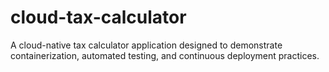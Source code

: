 # cloud-tax-calculator
A cloud-native tax calculator application designed to demonstrate containerization, automated testing, and continuous deployment practices.
